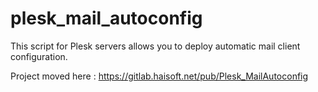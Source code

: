 # plesk_mail_autoconfig

This script for Plesk servers allows you to deploy automatic mail client configuration.

Project moved here : https://gitlab.haisoft.net/pub/Plesk_MailAutoconfig
